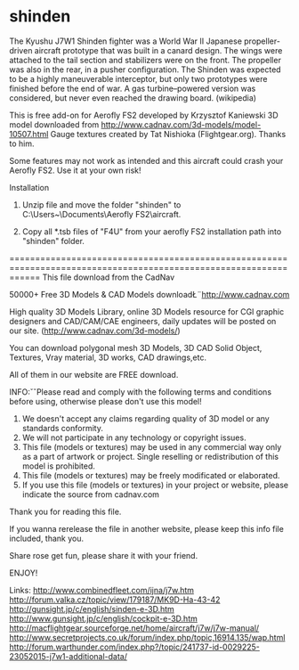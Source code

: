 # shinden
The Kyushu J7W1 Shinden fighter was a World War II Japanese propeller-driven aircraft prototype that was built in a canard design. The wings were attached to the tail section and stabilizers were on the front. The propeller was also in the rear, in a pusher configuration. The Shinden was expected to be a highly maneuverable interceptor, but only two prototypes were finished before the end of war. A gas turbine–powered version was considered, but never even reached the drawing board. (wikipedia)

This is free add-on for Aerofly FS2 developed by Krzysztof Kaniewski 
3D model downloaded from http://www.cadnav.com/3d-models/model-10507.html
Gauge textures created by Tat Nishioka (Flightgear.org). Thanks to him.

 Some features may not work as intended and this aircraft could crash your Aerofly FS2. 
 Use it at your own risk!

Installation

1. Unzip file and move the folder "shinden" to C:\Users\~\Documents\Aerofly FS2\aircraft.

2. Copy all *.tsb files of "F4U" from your aerofly FS2 installation path into "shinden" folder.

 ==================================================================================================================
 This file download from the CadNav

50000+ Free 3D Models & CAD  Models downloadŁ¨http://www.cadnav.com

High quality 3D Models Library, online 3D Models resource for CGI graphic designers and CAD/CAM/CAE engineers, daily updates will be posted on our site. (http://www.cadnav.com/3d-models/)

You can download polygonal mesh 3D Models, 3D CAD Solid Object, Textures, Vray material, 3D works, CAD drawings,etc. 

All of them in our website are FREE download.

INFO:ˇˇPlease read and comply with the following terms and conditions before using, otherwise please don't use this model!

1. We doesn't accept any claims regarding quality of 3D model or any standards conformity.
2. We will not participate in any technology or copyright issues.
3. This file (models or textures) may be used in any commercial way only as a part of artwork or project. Single reselling or redistribution of this model is prohibited.  
4. This file (models or textures) may be freely modificated or elaborated.
5. If you use this file (models or textures) in your project or website, please indicate the source from cadnav.com


Thank you for reading this file.

If you wanna rerelease the file in another website, please keep this info file included, thank you.

Share rose get fun, please share it with your friend.

ENJOY! 

Links:
 http://www.combinedfleet.com/ijna/j7w.htm
 http://forum.valka.cz/topic/view/179187/MK9D-Ha-43-42
 http://gunsight.jp/c/english/sinden-e-3D.htm 
 http://www.gunsight.jp/c/english/cockpit-e-3D.htm
 http://macflightgear.sourceforge.net/home/aircraft/j7w/j7w-manual/
 http://www.secretprojects.co.uk/forum/index.php/topic,16914.135/wap.html
 http://forum.warthunder.com/index.php?/topic/241737-id-0029225-23052015-j7w1-additional-data/
